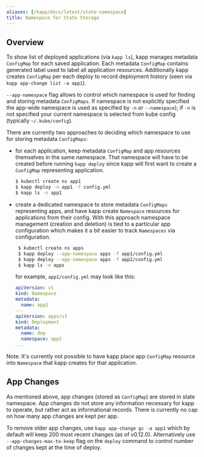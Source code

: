 ```yaml
---
aliases: [/kapp/docs/latest/state-namespace]
title: Namespace for State Storage
---
```


## Overview

To show list of deployed applications (via `kapp ls`), kapp manages metadata `ConfigMap` for each saved application. Each metadata `ConfigMap` contains generated label used to label all application resources. Additionally kapp creates `ConfigMap` per each deploy to record deployment history (seen via `kapp app-change list -a app1`).

`--app-namespace` flag allows to control which namespace is used for finding and storing metadata `ConfigMaps`. If namespace is not explicitly specified the app-wide namespace is used as specified by `-n` or `--namespace`); if `-n` is not specified your current namespace is selected from kube config (typically `~/.kube/config`).

There are currently two approaches to deciding which namespace to use for storing metadata `ConfigMaps`:

- for each application, keep metadata `ConfigMap` and app resources themselves in the same namespace. That namespace will have to be created before running `kapp deploy` since kapp will first want to create a `ConfigMap` representing application.

    ```bash
    $ kubectl create ns app1
    $ kapp deploy -n app1 -f config.yml
    $ kapp ls -n app1
    ```

- create a dedicated namespace to store metadata `ConfigMaps` representing apps, and have kapp create `Namespace` resources for applications from their config. With this approach namespace management (creation and deletion) is tied to a particular app configuration which makes it a bit easier to track `Namespaces` via configuration.

   ```bash
    $ kubectl create ns apps
    $ kapp deploy --app-namespace apps -f app1/config.yml
    $ kapp deploy --app-namespace apps -f app2/config.yml
    $ kapp ls -n apps
    ```

    for example, `app1/config.yml` may look like this:

    ```yaml
    apiVersion: v1
    kind: Namespace
    metadata:
      name: app1
    ---
    apiVersion: apps/v1
    kind: Deployment
    metadata:
      name: dep
      namespace: app1
    ...
    ```

Note: It's currently not possible to have kapp place app `ConfigMap` resource into `Namespace` that kapp creates for that application.

## App Changes

As mentioned above, app changes (stored as `ConfigMap`) are stored in state namespace. App changes do not store any information necessary for kapp to operate, but rather act as informational records. There is currently no cap on how many app changes are kept per app.

To remove older app changes, use `kapp app-change gc -a app1` which by default will keep 200 most recent changes (as of v0.12.0). Alternatively use `--app-changes-max-to-keep` flag on the `deploy` command to control number of changes kept at the time of deploy.
